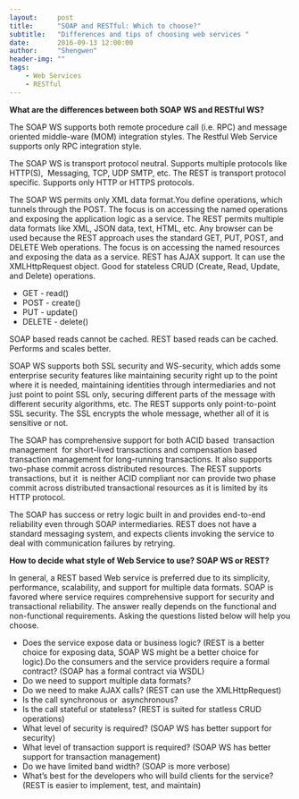 ```yaml
---
layout:     post
title:      "SOAP and RESTful: Which to choose?"
subtitle:   "Differences and tips of choosing web services "
date:       2016-09-13 12:00:00
author:     "Shengwen"
header-img: ""
tags:
    - Web Services
    - RESTful
---
```


**What are the differences between both SOAP WS and RESTful WS?**

The SOAP WS supports both remote procedure call (i.e. RPC) and message oriented middle-ware (MOM) integration styles. The Restful Web Service supports only RPC integration style.

The SOAP WS is transport protocol neutral. Supports multiple protocols like HTTP(S),  Messaging, TCP, UDP SMTP, etc. The REST is transport protocol specific. Supports only HTTP or HTTPS protocols.

The SOAP WS permits only XML data format.You define operations, which tunnels through the POST. The focus is on accessing the named operations and exposing the application logic as a service. The REST permits multiple data formats like XML, JSON data, text, HTML, etc. Any browser can be used because the REST approach uses the standard GET, PUT, POST, and DELETE Web operations. The focus is on accessing the named resources and exposing the data as a service. REST has AJAX support. It can use the XMLHttpRequest object. Good for stateless CRUD (Create, Read, Update, and Delete) operations. 
- GET - read()
- POST - create()
- PUT - update()
- DELETE - delete()
          
SOAP based reads cannot be cached. REST based reads can be cached. Performs and scales better.

SOAP WS supports both SSL security and WS-security, which adds some enterprise security features like maintaining security right up to the point where it is needed, maintaining identities through intermediaries and not just point to point SSL only, securing different parts of the message with different security algorithms, etc. The REST supports only point-to-point SSL security. The SSL encrypts the whole message, whether all of it is sensitive or not.

The SOAP has comprehensive support for both ACID based  transaction management  for short-lived transactions and compensation based transaction management for long-running transactions. It also supports two-phase commit across distributed resources. The REST supports transactions, but it  is neither ACID compliant nor can provide two phase commit across distributed transactional resources as it is limited by its HTTP protocol.

The SOAP has success or retry logic built in and provides end-to-end reliability even through SOAP intermediaries. REST does not have a standard messaging system, and expects clients invoking the service to deal with communication failures by retrying.

**How to decide what style of Web Service to use? SOAP WS or REST?**

In general, a REST based Web service is preferred due to its simplicity, performance, scalability, and support for multiple data formats. SOAP is favored where service requires comprehensive support for security and transactional reliability.
The answer really depends on the functional and non-functional requirements. Asking the questions listed below will help you choose.
- Does the service expose data or business logic? (REST is a better choice for exposing data, SOAP WS might be a better choice for logic).Do the consumers and the service providers require a formal contract? (SOAP has a formal contract via WSDL)
- Do we need to support multiple data formats?
- Do we need to make AJAX calls? (REST can use the XMLHttpRequest)
- Is the call synchronous or  asynchronous?
- Is the call stateful or stateless? (REST is suited for statless CRUD operations)
- What level of security is required? (SOAP WS has better support for security)
- What level of transaction support is required? (SOAP WS has better support for transaction management)
- Do we have limited band width? (SOAP is more verbose)
- What’s best for the developers who will build clients for the service? (REST is easier to implement, test, and maintain)

